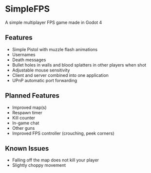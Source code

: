 # SimpleFPS

A simple multiplayer FPS game made in Godot 4

## Features

- Simple Pistol with muzzle flash animations
- Usernames
- Death messages
- Bullet holes in walls and blood splatters in other players when shot
- Adjustable mouse sensitivity
- Client and server combined into one application
- UPnP automatic port forwarding

## Planned Features

- Improved map(s)
- Respawn timer
- Kill counter
- In-game chat
- Other guns
- Improved FPS controller (crouching, peek corners)


## Known Issues

- Falling off the map does not kill your player
- Slightly choppy movement
